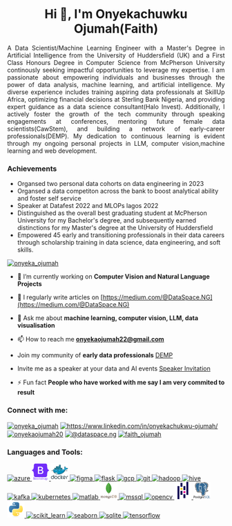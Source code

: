<h1 align="center">Hi 👋, I'm Onyekachuwku Ojumah(Faith)</h1>
<p align="justify">A Data Scientist/Machine Learning Engineer with a Master's Degree in Artificial Intelligence from the University of Huddersfield (UK) and a First Class Honours Degree in Computer Science from McPherson University continously seeking impactful opportunities to leverage my expertise. I am passionate about empowering individuals and businesses through the power of data analysis, machine learning, and artificial intelligence. My diverse experience includes training aspiring data professionals at SkillUp Africa, optimizing financial decisions at Sterling Bank Nigeria, and providing expert guidance as a data science consultant(Halo Invest). Additionally, I actively foster the growth of the tech community through speaking engagements at conferences, mentoring future female data scientists(CawStem), and building a network of early-career professionals(DEMP). My dedication to continuous learning is evident through my ongoing personal projects in LLM, computer vision,machine learning and web development. </p>

<h3 align = "left"> Achievements </h3>
<ul align = "left"> 
  <li>Organsed two personal data cohorts on data engineering in 2023 </li> 
  <li>Organsed a data competiton across the bank to boost analytical ability and foster self service</li> 
  <li>Speaker at Datafest 2022 and MLOPs lagos 2022 </li>
  <li>Distinguished as the overall best graduating student at McPherson University for my Bachelor's degree, and subsequently earned distinctions for my Master's degree at the University of Huddersfield </li>
  <li>Empowered 45 early and transitioning professionals in their data careers through scholarship training in data science, data engineering, and soft skills. </li>
</ul>

<p align="left"> <a href="https://twitter.com/onyeka_ojumah" target="blank"><img src="https://img.shields.io/twitter/follow/onyeka_ojumah?logo=twitter&style=for-the-badge" alt="onyeka_ojumah" /></a> </p>

- 🔭 I’m currently working on **Computer Vision and Natural Language Projects**

- 📝 I regularly write articles on [https://medium.com/@DataSpace.NG](https://medium.com/@DataSpace.NG)

- 💬 Ask me about **machine learning, computer vision, LLM, data visualisation**

- 📫 How to reach me **onyekaojumah22@gmail.com**
  
- Join my community of **early data professionals** [DEMP](https://forms.gle/bFRujtqTGdmJ4WQj9)

- Invite me as a speaker at your data and AI events [Speaker Invitation](https://forms.gle/5GGX6mJ8KeiXgvCq9)

- ⚡ Fun fact **People who have worked with me say I am very commited to result**

<h3 align="left">Connect with me:</h3>
<p align="left">
<a href="https://twitter.com/onyeka_ojumah" target="blank"><img align="center" src="https://raw.githubusercontent.com/rahuldkjain/github-profile-readme-generator/master/src/images/icons/Social/twitter.svg" alt="onyeka_ojumah" height="30" width="40" /></a>
<a href="https://linkedin.com/in/https://www.linkedin.com/in/onyekachukwu-ojumah/" target="blank"><img align="center" src="https://raw.githubusercontent.com/rahuldkjain/github-profile-readme-generator/master/src/images/icons/Social/linked-in-alt.svg" alt="https://www.linkedin.com/in/onyekachukwu-ojumah/" height="30" width="40" /></a>
<a href="https://kaggle.com/onyekaojumah20" target="blank"><img align="center" src="https://raw.githubusercontent.com/rahuldkjain/github-profile-readme-generator/master/src/images/icons/Social/kaggle.svg" alt="onyekaojumah20" height="30" width="40" /></a>
<a href="https://medium.com/@dataspace.ng" target="blank"><img align="center" src="https://raw.githubusercontent.com/rahuldkjain/github-profile-readme-generator/master/src/images/icons/Social/medium.svg" alt="@dataspace.ng" height="30" width="40" /></a>
<a href="https://www.youtube.com/c/faith_ojumah" target="blank"><img align="center" src="https://raw.githubusercontent.com/rahuldkjain/github-profile-readme-generator/master/src/images/icons/Social/youtube.svg" alt="faith_ojumah" height="30" width="40" /></a>
</p>

<h3 align="left">Languages and Tools:</h3>
<p align="left"> <a href="https://azure.microsoft.com/en-in/" target="_blank" rel="noreferrer"> <img src="https://www.vectorlogo.zone/logos/microsoft_azure/microsoft_azure-icon.svg" alt="azure" width="40" height="40"/> </a> <a href="https://getbootstrap.com" target="_blank" rel="noreferrer"> <img src="https://raw.githubusercontent.com/devicons/devicon/master/icons/bootstrap/bootstrap-plain-wordmark.svg" alt="bootstrap" width="40" height="40"/> </a> <a href="https://www.docker.com/" target="_blank" rel="noreferrer"> <img src="https://raw.githubusercontent.com/devicons/devicon/master/icons/docker/docker-original-wordmark.svg" alt="docker" width="40" height="40"/> </a> <a href="https://www.figma.com/" target="_blank" rel="noreferrer"> <img src="https://www.vectorlogo.zone/logos/figma/figma-icon.svg" alt="figma" width="40" height="40"/> </a> <a href="https://flask.palletsprojects.com/" target="_blank" rel="noreferrer"> <img src="https://www.vectorlogo.zone/logos/pocoo_flask/pocoo_flask-icon.svg" alt="flask" width="40" height="40"/> </a> <a href="https://cloud.google.com" target="_blank" rel="noreferrer"> <img src="https://www.vectorlogo.zone/logos/google_cloud/google_cloud-icon.svg" alt="gcp" width="40" height="40"/> </a> <a href="https://git-scm.com/" target="_blank" rel="noreferrer"> <img src="https://www.vectorlogo.zone/logos/git-scm/git-scm-icon.svg" alt="git" width="40" height="40"/> </a> <a href="https://hadoop.apache.org/" target="_blank" rel="noreferrer"> <img src="https://www.vectorlogo.zone/logos/apache_hadoop/apache_hadoop-icon.svg" alt="hadoop" width="40" height="40"/> </a> <a href="https://hive.apache.org/" target="_blank" rel="noreferrer"> <img src="https://www.vectorlogo.zone/logos/apache_hive/apache_hive-icon.svg" alt="hive" width="40" height="40"/> </a> <a href="https://kafka.apache.org/" target="_blank" rel="noreferrer"> <img src="https://www.vectorlogo.zone/logos/apache_kafka/apache_kafka-icon.svg" alt="kafka" width="40" height="40"/> </a> <a href="https://kubernetes.io" target="_blank" rel="noreferrer"> <img src="https://www.vectorlogo.zone/logos/kubernetes/kubernetes-icon.svg" alt="kubernetes" width="40" height="40"/> </a> <a href="https://www.mathworks.com/" target="_blank" rel="noreferrer"> <img src="https://upload.wikimedia.org/wikipedia/commons/2/21/Matlab_Logo.png" alt="matlab" width="40" height="40"/> </a> <a href="https://www.mongodb.com/" target="_blank" rel="noreferrer"> <img src="https://raw.githubusercontent.com/devicons/devicon/master/icons/mongodb/mongodb-original-wordmark.svg" alt="mongodb" width="40" height="40"/> </a> <a href="https://www.microsoft.com/en-us/sql-server" target="_blank" rel="noreferrer"> <img src="https://www.svgrepo.com/show/303229/microsoft-sql-server-logo.svg" alt="mssql" width="40" height="40"/> </a> <a href="https://opencv.org/" target="_blank" rel="noreferrer"> <img src="https://www.vectorlogo.zone/logos/opencv/opencv-icon.svg" alt="opencv" width="40" height="40"/> </a> <a href="https://pandas.pydata.org/" target="_blank" rel="noreferrer"> <img src="https://raw.githubusercontent.com/devicons/devicon/2ae2a900d2f041da66e950e4d48052658d850630/icons/pandas/pandas-original.svg" alt="pandas" width="40" height="40"/> </a> <a href="https://www.postgresql.org" target="_blank" rel="noreferrer"> <img src="https://raw.githubusercontent.com/devicons/devicon/master/icons/postgresql/postgresql-original-wordmark.svg" alt="postgresql" width="40" height="40"/> </a> <a href="https://www.python.org" target="_blank" rel="noreferrer"> <img src="https://raw.githubusercontent.com/devicons/devicon/master/icons/python/python-original.svg" alt="python" width="40" height="40"/> </a> <a href="https://scikit-learn.org/" target="_blank" rel="noreferrer"> <img src="https://upload.wikimedia.org/wikipedia/commons/0/05/Scikit_learn_logo_small.svg" alt="scikit_learn" width="40" height="40"/> </a> <a href="https://seaborn.pydata.org/" target="_blank" rel="noreferrer"> <img src="https://seaborn.pydata.org/_images/logo-mark-lightbg.svg" alt="seaborn" width="40" height="40"/> </a> <a href="https://www.sqlite.org/" target="_blank" rel="noreferrer"> <img src="https://www.vectorlogo.zone/logos/sqlite/sqlite-icon.svg" alt="sqlite" width="40" height="40"/> </a> <a href="https://www.tensorflow.org" target="_blank" rel="noreferrer"> <img src="https://www.vectorlogo.zone/logos/tensorflow/tensorflow-icon.svg" alt="tensorflow" width="40" height="40"/> </a> </p>


